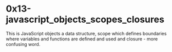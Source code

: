 # 0x13-javascript_objects_scopes_closures

This is JavaScript objects a data structure, scope which defines boundaries where variables and functions are defined and used and closure - more confusing word.

